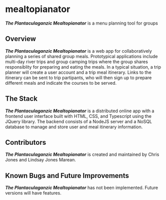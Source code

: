 # mealtopianator
***The Plantaculaganzic Mealtopianator*** is a menu planning tool for groups

## Overview
***The Plantaculaganzic Mealtopianator*** is a web app for collaboratively planning a series of shared group meals. Prototypical applications include multi-day river trips and group camping trips where the group shares responsiblity for preparing and eating the meals. In a typical situation, a trip planner will create a user account and a trip meal itinerary. Links to the itinerary can be sent to trip partipants, who will then sign up to prepare different meals and indicate the courses to be served. 

## The Stack
***The Plantaculaganzic Mealtopianator*** is a distributed online app with a frontend user interface built with HTML, CSS, and Typescript using the JQuery library. The backend consists of a NodeJS server and a NoSQL database to manage and store user and meal itinerary information. 

## Contributors
***The Plantaculaganzic Mealtopianator*** is created and maintained by Chris Jones and Lindsay Jones Marean. 

## Known Bugs and Future Improvements
***The Plantaculaganzic Mealtopianator*** has not been implemented. Future versions will have features.
